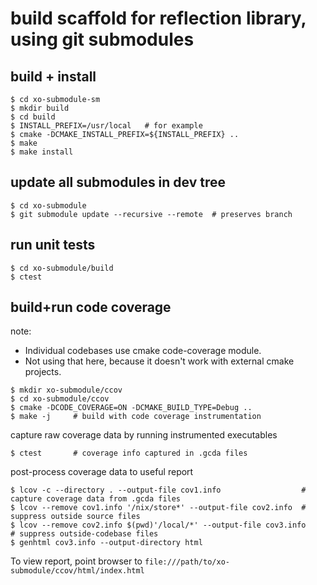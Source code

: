 # build scaffold for reflection library,  using git submodules

## build + install
```
$ cd xo-submodule-sm
$ mkdir build
$ cd build
$ INSTALL_PREFIX=/usr/local   # for example
$ cmake -DCMAKE_INSTALL_PREFIX=${INSTALL_PREFIX} ..
$ make
$ make install
```

## update all submodules in dev tree
```
$ cd xo-submodule
$ git submodule update --recursive --remote  # preserves branch
```

## run unit tests
```
$ cd xo-submodule/build
$ ctest
```

## build+run code coverage

note:
- Individual codebases use cmake code-coverage module.
- Not using that here,  because it doesn't work with external cmake projects.

```
$ mkdir xo-submodule/ccov
$ cd xo-submodule/ccov
$ cmake -DCODE_COVERAGE=ON -DCMAKE_BUILD_TYPE=Debug ..
$ make -j     # build with code coverage instrumentation
```

capture raw coverage data by running instrumented executables
```
$ ctest       # coverage info captured in .gcda files
```

post-process coverage data to useful report
```
$ lcov -c --directory . --output-file cov1.info                  # capture coverage data from .gcda files
$ lcov --remove cov1.info '/nix/store*' --output-file cov2.info  # suppress outside source files
$ lcov --remove cov2.info $(pwd)'/local/*' --output-file cov3.info       # suppress outside-codebase files
$ genhtml cov3.info --output-directory html
```
To view report,  point browser to `file:///path/to/xo-submodule/ccov/html/index.html`
